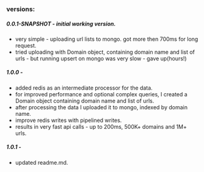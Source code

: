 ### versions:
##### 0.0.1-SNAPSHOT - initial working version.
- very simple - uploading url lists to mongo. got more then 700ms for long request. 
- tried uploading with Domain object, containing domain name and list of urls - but running upsert on mongo was very slow - gave up(hours!)
##### 1.0.0 - 
- added redis as an intermediate processor for the data.
- for improved performance and optional complex queries, I created a Domain object containing domain name and list of urls.
- after processing the data I uploaded it to mongo, indexed by domain name.
- improve redis writes with pipelined writes.
- results in very fast api calls - up to 200ms, 500K+ domains and 1M+ urls.
##### 1.0.1 -
- updated readme.md.